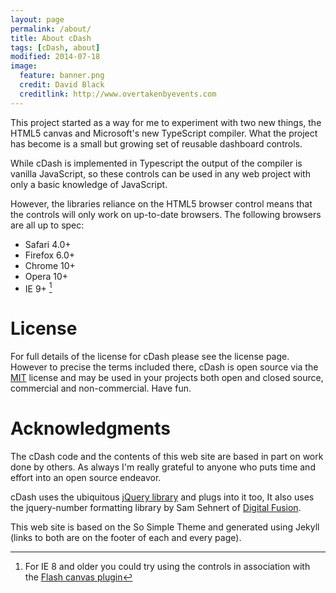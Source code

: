 ```yaml
---
layout: page
permalink: /about/
title: About cDash
tags: [cDash, about]
modified: 2014-07-18
image:
  feature: banner.png
  credit: David Black
  creditlink: http://www.overtakenbyevents.com
---
```


This project started as a way for me to experiment with two new things, the HTML5 canvas and Microsoft's new TypeScript compiler. What the project has become is a small but growing set of reusable dashboard controls.

While cDash is implemented in Typescript the output of the compiler is vanilla JavaScript, so	these controls can be used in any web project with only a basic knowledge of JavaScript.

However, the libraries reliance on the HTML5 browser control means that the controls will only work on up-to-date browsers. The following browsers are all up to spec:

*	Safari 4.0+
*	Firefox 6.0+
*	Chrome 10+
*	Opera 10+
*	IE 9+ [^1]


License
=======

For full details of the license for cDash please see the license page. However to precise the terms included there, cDash is open source via the [MIT](http://en.wikipedia.org/wiki/MIT_License) license and may be used in your projects both open and closed source, commercial and non-commercial. Have fun.

Acknowledgments
===============

The cDash code and the contents of this web site are based in part on work done by others. As always I'm really grateful to anyone who puts time and effort into an open source endeavor.

cDash uses the ubiquitous [jQuery library](http://www.jquery.org) and plugs into it too, It also uses the jquery-number formatting library by Sam Sehnert of [Digital Fusion](http://www.teamdf.com).

This web site is based on the So Simple Theme and generated using Jekyll (links to both are on the footer of each and every page).



[^1]: For IE 8 and older you could try using the controls in association with the [Flash canvas plugin][fcp]

[fcp]: http://flashcanvas.net
